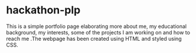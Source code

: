 # hackathon-plp
This is a simple portfolio page elaborating more about me, my educational background, my interests, some of the projects I am working on and how to reach me
.The webpage has been created using HTML and styled using CSS.
